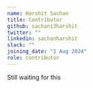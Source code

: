```yaml
---
name: Harshit Sachan
title: Contributor
github: sachan13harshit
twitter: ""
linkedin: sachanharshit
slack: ""
joining_date: "1 Aug 2024"
role: contributor
---
```


Still waiting for this
